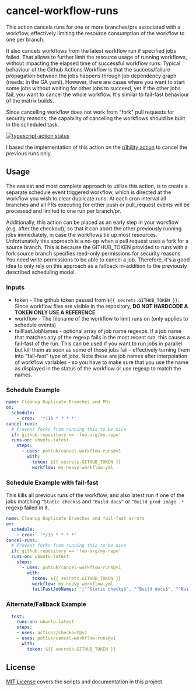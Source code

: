 # cancel-workflow-runs
This action cancels runs for one or more branches/prs associated with a workflow,
effectively limiting the resource consumption of the workflow to one per branch.

It also cancels workflows from the latest workflow run if specified jobs failed.
That allows to further limit the resource usage of running workflows, without
impacting the elapsed time of successful workflow runs. Typical behaviour of
the Github Actions Workflow is that the success/failure propagation between the jobs
happens through job dependency graph (needs: in the GA yaml). However, there are cases
where you want to start some jobs without waiting for other jobs to succeed, yet if
the other jobs fail, you want to cancel the whole workflow. It's similar to
fail-fast behaviour of the matrix builds.

Since cancelling workflow does not work from "fork" pull requests for security reasons,
the capability of canceling the workflows should be built in the scheduled task.

<p><a href="https://github.com/actions/typescript-action/actions">
<img alt="typescript-action status"
    src="https://github.com/actions/typescript-action/workflows/build-test/badge.svg"></a>

I based the implementation of this action on the
[n1hility action](https://github.com/n1hility/cancel-previous-runs) to cancel the previous runs only.

## Usage

The easiest and most complete approach to utilize this action, is to create a separate schedule event
triggered workflow, which is directed at the workflow you wish to clear duplicate runs.
At each cron interval all branches and all PRs executing for either push or pull_request events
will be processed and limited to one run per branch/pr.

Additionally, this action can be placed as an early step in your workflow (e.g. after the checkout), so
that it can abort the other previously running jobs immediately, in case the workflows tie up most resources.
Unfortunately this approach is a no-op when a pull request uses a fork for a source branch.
This is because the GITHUB_TOKEN provided to runs with a fork source branch specifies reed-only
permissions for security reasons. You need write permissions to be able to cancel a job.
Therefore, it's a good idea to only rely on this approach as a fallback in-addition to the previously
described scheduling model.

### Inputs

* token - The github token passed from `${{ secrets.GITHUB_TOKEN }}`. Since workflow files are visible
  in the repository, **DO NOT HARDCODE A TOKEN ONLY USE A REFERENCE**.
* workflow - The filename of the workflow to limit runs on (only applies to schedule events)
* failFastJobNames - optional array of job name regexps. If a job name that matches any of the regexp fails
  in the most recent run, this causes a fail-fast of the run. This can be used if you want to run jobs
  in parallel but kill them as soon as some of those jobs fail - effectively turning them into "fail-fast"
  type of jobs. Note these are job names after interpolation of workflow variables - so you have to make sure that
  you use the name as displayed in the status of the workflow or use regexp to
  match the names.

### Schedule Example

```yaml
name: Cleanup Duplicate Branches and PRs
on:
  schedule:
    - cron:  '*/15 * * * *'
cancel-runs:
  # Prevent forks from running this to be nice
  if: github.repository == 'foo-org/my-repo'
  runs-on: ubuntu-latest
    steps:
      - uses: potiuk/cancel-workflow-runs@v1
        with:
          token: ${{ secrets.GITHUB_TOKEN }}
          workflow: my-heavy-workflow.yml
```


### Schedule Example with fail-fast

This kills all previous runs of the workflow, and also latest run if one of the jobs
matching `^Static checks$` and `^Build docs^` or `^Build prod image .*` regexp failed in it.

```yaml
name: Cleanup Duplicate Branches and fail-fast errors
on:
  schedule:
    - cron:  '*/15 * * * *'
cancel-runs:
  # Prevent forks from running this to be nice
  if: github.repository == 'foo-org/my-repo'
  runs-on: ubuntu-latest
    steps:
      - uses: potiuk/cancel-workflow-runs@v1
        with:
          token: ${{ secrets.GITHUB_TOKEN }}
          workflow: my-heavy-workflow.yml
          failFastJobNames: '["^Static checks$", "^Build docs$", "^Build prod image.*"]'
```


### Alternate/Fallback Example

```yaml
  test:
    runs-on: ubuntu-latest
    steps:
    - uses: actions/checkout@v1
    - uses: potiuk/cancel-workflow-runs@v1
      with:
        token: ${{ secrets.GITHUB_TOKEN }}
```

## License
[MIT License](LICENSE) covers the scripts and documentation in this project.
